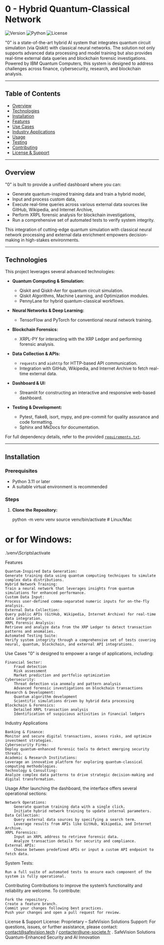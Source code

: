 # 0 - Hybrid Quantum-Classical Network

![Version](https://img.shields.io/badge/version-1.0.0-black)
![Python](https://img.shields.io/badge/python-3.11+-black)
![License](https://img.shields.io/badge/license-Proprietary-red)

"0" is a state-of-the-art hybrid AI system that integrates quantum circuit simulation (via Qiskit) with classical neural networks. The solution not only supports advanced data processing and model training but also provides real-time external data queries and blockchain forensic investigations. Powered by IBM Quantum Computers, this system is designed to address challenges across finance, cybersecurity, research, and blockchain analysis.

---

## Table of Contents

- [Overview](#overview)
- [Technologies](#technologies)
- [Installation](#installation)
- [Features](#features)
- [Use Cases](#use-cases)
- [Industry Applications](#industry-applications)
- [Usage](#usage)
- [Testing](#testing)
- [Contributing](#contributing)
- [License & Support](#license--support)

---

## Overview

"0" is built to provide a unified dashboard where you can:
- Generate quantum-inspired training data and train a hybrid model,
- Input and process custom data,
- Execute real-time queries across various external data sources like GitHub, Wikipedia, and Internet Archive,
- Perform XRPL forensic analysis for blockchain investigations,
- Run a comprehensive set of automated tests to verify system integrity.

This integration of cutting-edge quantum simulation with classical neural network processing and external data enrichment empowers decision-making in high-stakes environments.

---

## Technologies

This project leverages several advanced technologies:

- **Quantum Computing & Simulation:**
  - Qiskit and Qiskit-Aer for quantum circuit simulation.
  - Qiskit Algorithms, Machine Learning, and Optimization modules.
  - PennyLane for hybrid quantum-classical workflows.

- **Neural Networks & Deep Learning:**
  - TensorFlow and PyTorch for conventional neural network training.

- **Blockchain Forensics:**
  - XRPL-PY for interacting with the XRP Ledger and performing forensic analysis.

- **Data Collection & APIs:**
  - `requests` and `aiohttp` for HTTP-based API communication.
  - Integration with GitHub, Wikipedia, and Internet Archive to fetch real-time external data.

- **Dashboard & UI:**
  - Streamlit for constructing an interactive and responsive web-based dashboard.

- **Testing & Development:**
  - Pytest, flake8, isort, mypy, and pre-commit for quality assurance and code formatting.
  - Sphinx and MkDocs for documentation.

For full dependency details, refer to the provided [`requirements.txt`](./requirements.txt).

---

## Installation

### Prerequisites

- Python 3.11 or later
- A suitable virtual environment is recommended

### Steps

1. **Clone the Repository:**

   python -m venv venv
source venv/bin/activate  # Linux/Mac
# or for Windows:
.\venv\Scripts\activate




Features

    Quantum-Inspired Data Generation:
    Generate training data using quantum computing techniques to simulate complex data distributions.
    Hybrid Network Training:
    Train a neural network that leverages insights from quantum simulations for enhanced performance.
    Custom Data Input:
    Process user-defined comma-separated numeric inputs for on-the-fly analysis.
    External Data Collection:
    Query public APIs (GitHub, Wikipedia, Internet Archive) for real-time data integration.
    XRPL Forensic Analysis:
    Retrieve and analyze data from the XRP Ledger to detect transaction patterns and anomalies.
    Automated Testing Suite:
    Verify system integrity through a comprehensive set of tests covering neural, quantum, blockchain, and external API integrations.




Use Cases
"0" is designed to empower a range of applications, including:

    Financial Sector:
        Fraud detection
        Risk assessment
        Market prediction and portfolio optimization
    Cybersecurity:
        Threat detection via anomaly and pattern analysis
        Advanced forensic investigations on blockchain transactions
    Research & Development:
        Quantum algorithm development
        Scientific simulations driven by hybrid data processing
    Blockchain & Forensics:
        Detailed XRPL transaction analysis
        Identification of suspicious activities in financial ledgers

Industry Applications

    Banking & Finance:
    Monitor and secure digital transactions, assess risks, and optimize investment strategies.
    Cybersecurity Firms:
    Deploy quantum-enhanced forensic tools to detect emerging security threats.
    Academic & Research Institutions:
    Leverage an innovative platform for exploring quantum-classical computing methodologies.
    Technology & Consulting:
    Analyze complex data patterns to drive strategic decision-making and digital transformation.

Usage
After launching the dashboard, the interface offers several operational sections:

    Network Operations:
        Generate quantum training data with a single click.
        Initiate hybrid network training to update internal parameters.
    Data Collection:
        Query external data sources by specifying a search term.
        Leverage results from APIs like GitHub, Wikipedia, and Internet Archive.
    XRPL Forensics:
        Input an XRPL address to retrieve forensic data.
        Analyze transaction details for security and compliance.
    External APIs:
        Choose between predefined APIs or input a custom API endpoint to fetch data.


 System Tests:

    Run a full suite of automated tests to ensure each component of the system is fully operational.

Contributing
Contributions to improve the system’s functionality and reliability are welcome. To contribute:

    Fork the repository.
    Create a feature branch.
    Commit your changes following best practices.
    Push your changes and open a pull request for review.


License & Support
License: Proprietary – SafeVision Solutions
Support: For questions, issues, or further assistance, please contact: contact@safevision.tech / contacter@une-societe.fr . SafeVision Solutions
Quantum-Enhanced Security and AI Innovation




